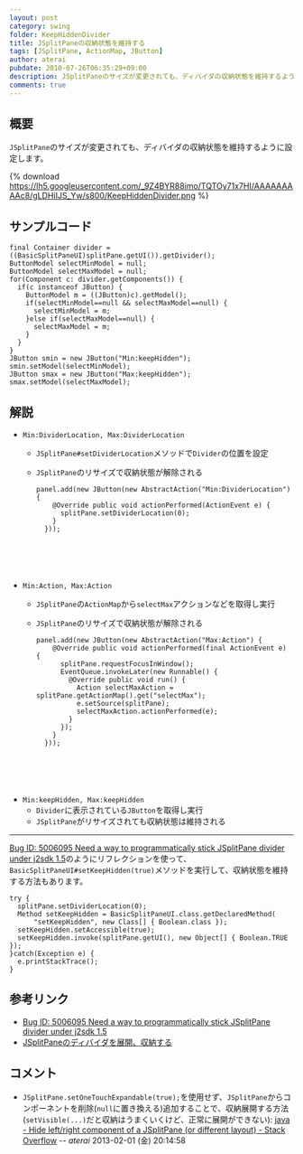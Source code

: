 ```yaml
---
layout: post
category: swing
folder: KeepHiddenDivider
title: JSplitPaneの収納状態を維持する
tags: [JSplitPane, ActionMap, JButton]
author: aterai
pubdate: 2010-07-26T06:35:29+09:00
description: JSplitPaneのサイズが変更されても、ディバイダの収納状態を維持するように設定します。
comments: true
---
```

## 概要
`JSplitPane`のサイズが変更されても、ディバイダの収納状態を維持するように設定します。

{% download https://lh5.googleusercontent.com/_9Z4BYR88imo/TQTOy71x7HI/AAAAAAAAAc8/gLDHiIJS_Yw/s800/KeepHiddenDivider.png %}

## サンプルコード
<pre class="prettyprint"><code>final Container divider = ((BasicSplitPaneUI)splitPane.getUI()).getDivider();
ButtonModel selectMinModel = null;
ButtonModel selectMaxModel = null;
for(Component c: divider.getComponents()) {
  if(c instanceof JButton) {
    ButtonModel m = ((JButton)c).getModel();
    if(selectMinModel==null &amp;&amp; selectMaxModel==null) {
      selectMinModel = m;
    }else if(selectMaxModel==null) {
      selectMaxModel = m;
    }
  }
}
JButton smin = new JButton("Min:keepHidden");
smin.setModel(selectMinModel);
JButton smax = new JButton("Max:keepHidden");
smax.setModel(selectMaxModel);
</code></pre>

## 解説
- `Min:DividerLocation, Max:DividerLocation`
    - `JSplitPane#setDividerLocation`メソッドで`Divider`の位置を設定
    - `JSplitPane`のリサイズで収納状態が解除される
        
        <pre class="prettyprint"><code>panel.add(new JButton(new AbstractAction("Min:DividerLocation") {
          @Override public void actionPerformed(ActionEvent e) {
            splitPane.setDividerLocation(0);
          }
        }));
</code></pre>
- `Min:Action, Max:Action`
    - `JSplitPane`の`ActionMap`から`selectMax`アクションなどを取得し実行
    - `JSplitPane`のリサイズで収納状態が解除される
        
        <pre class="prettyprint"><code>panel.add(new JButton(new AbstractAction("Max:Action") {
          @Override public void actionPerformed(final ActionEvent e) {
            splitPane.requestFocusInWindow();
            EventQueue.invokeLater(new Runnable() {
              @Override public void run() {
                Action selectMaxAction = splitPane.getActionMap().get("selectMax");
                e.setSource(splitPane);
                selectMaxAction.actionPerformed(e);
              }
            });
          }
        }));
</code></pre>
- `Min:keepHidden, Max:keepHidden`
    - `Divider`に表示されている`JButton`を取得し実行
    - `JSplitPane`がリサイズされても収納状態は維持される

<!-- dummy comment line for breaking list -->

- - - -
[Bug ID: 5006095 Need a way to programmatically stick JSplitPane divider under j2sdk 1.5](http://bugs.sun.com/bugdatabase/view_bug.do?bug_id=5006095)のようにリフレクションを使って、`BasicSplitPaneUI#setKeepHidden(true)`メソッドを実行して、収納状態を維持する方法もあります。

<pre class="prettyprint"><code>try {
  splitPane.setDividerLocation(0);
  Method setKeepHidden = BasicSplitPaneUI.class.getDeclaredMethod(
      "setKeepHidden", new Class[] { Boolean.class });
  setKeepHidden.setAccessible(true);
  setKeepHidden.invoke(splitPane.getUI(), new Object[] { Boolean.TRUE });
}catch(Exception e) {
  e.printStackTrace();
}
</code></pre>

## 参考リンク
- [Bug ID: 5006095 Need a way to programmatically stick JSplitPane divider under j2sdk 1.5](http://bugs.sun.com/bugdatabase/view_bug.do?bug_id=5006095)
- [JSplitPaneのディバイダを展開、収納する](http://terai.xrea.jp/Swing/OneTouchExpandable.html)

<!-- dummy comment line for breaking list -->

## コメント
- `JSplitPane.setOneTouchExpandable(true);`を使用せず、`JSplitPane`からコンポーネントを削除(`null`に置き換える)追加することで、収納展開する方法(`setVisible(...)`だと収納はうまくいくけど、正常に展開ができない):  [java - Hide left/right component of a JSplitPane (or different layout) - Stack Overflow](http://stackoverflow.com/questions/14644362/hide-left-right-component-of-a-jsplitpane-or-different-layout) -- *aterai* 2013-02-01 (金) 20:14:58

<!-- dummy comment line for breaking list -->
